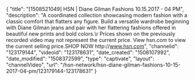 {
    "title": "[1508521049] HSN | Diane Gilman Fashions 10.15.2017 - 04 PM",
    "description": "A coordinated collection showcasing modern fashion with a classic comfort that flatters any figure. Build a versatile wardrobe beginning with Diane Gilman jeans and pair with her flattering fashions offered in beautiful new prints and bold colors.\r Prices shown on the previously recorded video may not represent the current price.  View hsn.com to view the current selling price.SHOP NOW http:\/\/www.hsn.com",
    "channelid": "123179144",
    "videoid": "123178631",
    "date_created": "1508107992",
    "date_modified": "1508372599",
    "type": "captivate",
    "layout": "channelVideo",
    "url": "\/hsn-network\/hsn-diane-gilman-fashions-10-15-2017-04-pm\/123179144-123178631"
}